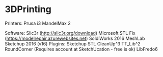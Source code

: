 # 3DPrinting

Printers:
 Prusa i3
 MandelMax 2


Software:
  Slic3r (http://slic3r.org/download)
  Microsoft STL Fix (https://modelrepair.azurewebsites.net)
  SoldiWorks 2016
  MeshLab
  Sketchup 2016 (v16)
   Plugins:
     Sketchup STL
     CleanUp^3
     TT_Lib^2
     RoundCorner (Requires account at SketchUcation - free is ok)
     LibFredo6
